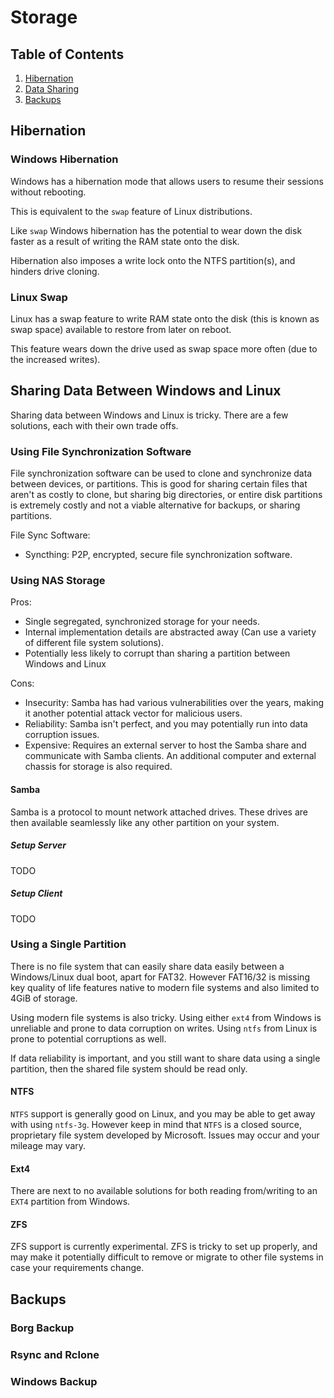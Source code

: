 # Storage

## Table of Contents
1. [Hibernation](#hibernation)
2. [Data Sharing](#sharing-data-between-windows-and-linux)
3. [Backups](#backups)
<!--1. [Example](#example)-->
<!--2. [Example2](#example2)-->
<!--3. [Third Example](#third-example)-->
<!--4. [Fourth Example](#fourth-examplehttpwwwfourthexamplecom)-->

## Hibernation

### Windows Hibernation

Windows has a hibernation mode that allows users to resume their sessions without rebooting.

This is equivalent to the `swap` feature of Linux distributions.

Like `swap` Windows hibernation has the potential to wear down the disk faster
as a result of writing the RAM state onto the disk.

Hibernation also imposes a write lock onto the NTFS partition(s), and
hinders drive cloning.

### Linux Swap

Linux has a swap feature to write RAM state onto the disk (this is known as swap space)
available to restore from later on reboot.

This feature wears down the drive used as swap space more often (due to the increased writes).

## Sharing Data Between Windows and Linux

Sharing data between Windows and Linux is tricky. There are a few solutions,
each with their own trade offs.

### Using File Synchronization Software

File synchronization software can be used to clone and synchronize data between devices, or partitions.
This is good for sharing certain files that aren't as costly to clone, but sharing big directories,
or entire disk partitions is extremely costly and not a viable alternative for backups, or sharing
partitions.

File Sync Software:
- Syncthing: P2P, encrypted, secure file synchronization software.

### Using NAS Storage

Pros:
- Single segregated, synchronized storage for your needs.
- Internal implementation details are abstracted away (Can use a variety of different file system solutions).
- Potentially less likely to corrupt than sharing a partition between Windows and Linux

Cons:
- Insecurity: Samba has had various vulnerabilities over the years, making it another potential
    attack vector for malicious users.
- Reliability: Samba isn't perfect, and you may potentially run into data corruption issues.
- Expensive: Requires an external server to host the Samba share and communicate
    with Samba clients. An additional computer and external chassis for storage is also required.

#### Samba

Samba is a protocol to mount network attached drives. These drives are then available seamlessly
like any other partition on your system.

##### Setup Server

TODO

##### Setup Client

TODO

### Using a Single Partition

There is no file system that can easily share data easily between a Windows/Linux dual boot, apart
for FAT32. However FAT16/32 is missing key quality of life features native to modern file systems and also limited to 4GiB of storage.

Using modern file systems is also tricky.
Using either `ext4` from Windows is unreliable and prone to data corruption on writes.
Using `ntfs` from Linux is prone to potential corruptions as well.

If data reliability is important, and you still want to share data using a single partition,
then the shared file system should be read only.

#### NTFS

`NTFS` support is generally good on Linux, and you may be able to
get away with using `ntfs-3g`. However keep in mind that
`NTFS` is a closed source, proprietary file system developed by Microsoft. Issues may occur
and your mileage may vary.

#### Ext4

There are next to no available solutions for both reading from/writing to an `EXT4` partition from
Windows.

#### ZFS

ZFS support is currently experimental. ZFS is tricky to set up properly, and may make
it potentially difficult to remove or migrate to other file systems in case your requirements change.

## Backups

### Borg Backup

### Rsync and Rclone

### Windows Backup

